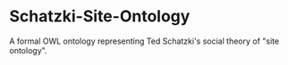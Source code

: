 Schatzki-Site-Ontology
======================

A formal OWL ontology representing Ted Schatzki's social theory of "site ontology".
